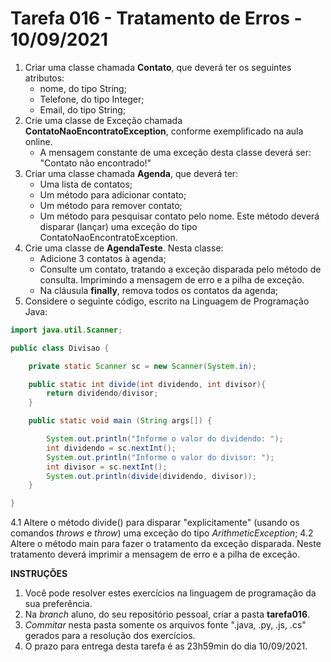 # Tarefa 016 - Tratamento de Erros - 10/09/2021

1. Criar uma classe chamada **Contato**, que deverá ter os seguintes atributos:
   * nome, do tipo String;
   * Telefone, do tipo Integer;
   * Email, do tipo String;
2. Crie uma classe de Exceção chamada **ContatoNaoEncontratoException**, conforme exemplificado na aula online.
   * A mensagem constante de uma exceção desta classe deverá ser: "Contato não encontrado!"
3. Criar uma classe chamada **Agenda**, que deverá ter:
   * Uma lista de contatos;
   * Um método para adicionar contato;
   * Um método para remover contato;
   * Um método para pesquisar contato pelo nome. Este método deverá disparar (lançar) uma exceção do tipo ContatoNaoEncontratoException.
4. Crie uma classe de **AgendaTeste**. Nesta classe:
   * Adicione 3 contatos à agenda;
   * Consulte um contato, tratando a exceção disparada pelo método de consulta. Imprimindo a mensagem de erro e a pilha de exceção.
   * Na cláusula **finally**, remova todos os contatos da agenda;
5. Considere o seguinte código, escrito na Linguagem de Programação Java:

~~~java
import java.util.Scanner;

public class Divisao {

    private static Scanner sc = new Scanner(System.in);

    public static int divide(int dividendo, int divisor){
        return dividendo/divisor;
    }

    public static void main (String args[]) {

        System.out.println("Informe o valor do dividendo: ");
        int dividendo = sc.nextInt();
        System.out.println("Informe o valor do divisor: ");
        int divisor = sc.nextInt();
        System.out.println(divide(dividendo, divisor));
    }

}
~~~
  4.1 Altere o método divide() para disparar "explicitamente" (usando os comandos _throws_ e _throw_) uma exceção do tipo _ArithmeticException_;
  4.2 Altere o método main para fazer o tratamento da exceção disparada. Neste tratamento deverá imprimir a mensagem de erro e a pilha de exceção.

**INSTRUÇÕES**
1. Você pode resolver estes exercícios na linguagem de programação da sua preferência.
2. Na _branch_ aluno, do seu repositório pessoal, criar a pasta **tarefa016**.
3. _Commitar_ nesta pasta somente os arquivos fonte ".java, .py, .js, .cs" gerados para a resolução dos exercícios.
4. O prazo para entrega desta tarefa é as 23h59min do dia 10/09/2021.
